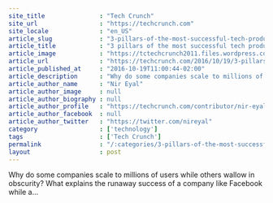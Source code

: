 ```yaml
---
site_title               : "Tech Crunch"
site_url                 : "https://techcrunch.com"
site_locale              : "en_US"
article_slug             : "3-pillars-of-the-most-successful-tech-products"
article_title            : "3 pillars of the most successful tech products"
article_image            : "https://tctechcrunch2011.files.wordpress.com/2016/10/gettyimages-a0007-000158b.jpg?w=764&h=400&crop=1"
article_url              : "https://techcrunch.com/2016/10/19/3-pillars-of-the-most-successful-tech-products/"
article_published_at     : "2016-10-19T11:00:44-02:00"
article_description      : "Why do some companies scale to millions of users while others wallow in obscurity? What explains the runaway success of a company like Facebook while a..."
article_author_name      : "Nir Eyal"
article_author_image     : null
article_author_biography : null
article_author_profile   : "https://techcrunch.com/contributor/nir-eyal/"
article_author_facebook  : null
article_author_twitter   : "https://twitter.com/nireyal"
category                 : ['technology']
tags                     : ['Tech Crunch']
permalink                : "/:categories/3-pillars-of-the-most-successful-tech-products/"
layout                   : post
---
```


Why do some companies scale to millions of users while others wallow in obscurity? What explains the runaway success of a company like Facebook while a...
